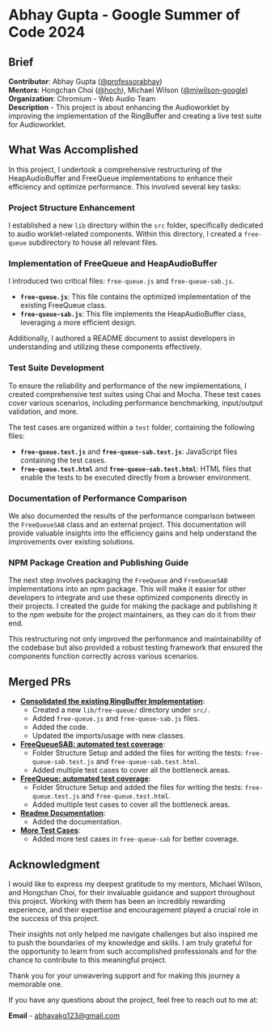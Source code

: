 # Abhay Gupta - Google Summer of Code 2024

## Brief

**Contributor**: Abhay Gupta ([@professorabhay](https://github.com/professorabhay)) <br>
**Mentors**: Hongchan Choi ([@hoch](https://github.com/hoch)),
Michael Wilson ([@mjwilson-google](https://github.com/mjwilson-google)) <br>
**Organization**: Chromium - Web Audio Team <br>
**Description** - This project is about enhancing the Audioworklet by improving the implementation of the RingBuffer and creating a live test suite for Audioworklet.

## What Was Accomplished

In this project, I undertook a comprehensive restructuring of the HeapAudioBuffer and FreeQueue implementations to enhance their efficiency and optimize performance. This involved several key tasks:

### Project Structure Enhancement

I established a new `lib` directory within the `src` folder, specifically dedicated to audio worklet-related components. Within this directory, I created a `free-queue` subdirectory to house all relevant files.

### Implementation of FreeQueue and HeapAudioBuffer

I introduced two critical files: `free-queue.js` and `free-queue-sab.js`.

- **`free-queue.js`**: This file contains the optimized implementation of the existing FreeQueue class.
- **`free-queue-sab.js`**: This file implements the HeapAudioBuffer class, leveraging a more efficient design.

Additionally, I authored a README document to assist developers in understanding and utilizing these components effectively.

### Test Suite Development

To ensure the reliability and performance of the new implementations, I created comprehensive test suites using Chai and Mocha. These test cases cover various scenarios, including performance benchmarking, input/output validation, and more.

The test cases are organized within a `test` folder, containing the following files:

- **`free-queue.test.js`** and **`free-queue-sab.test.js`**: JavaScript files containing the test cases.
- **`free-queue.test.html`** and **`free-queue-sab.test.html`**: HTML files that enable the tests to be executed directly from a browser environment.

### Documentation of Performance Comparison

We also documented the results of the performance comparison between the `FreeQueueSAB` class and an external project. This documentation will provide valuable insights into the efficiency gains and help understand the improvements over existing solutions.

### NPM Package Creation and Publishing Guide

The next step involves packaging the `FreeQueue` and `FreeQueueSAB` implementations into an npm package. This will make it easier for other developers to integrate and use these optimized components directly in their projects. I created the guide for making the package and publishing it to the npm website for the project maintainers, as they can do it from their end.

This restructuring not only improved the performance and maintainability of the codebase but also provided a robust testing framework that ensured the components function correctly across various scenarios.

## Merged PRs

- [**Consolidated the existing RingBuffer Implementation**](https://github.com/GoogleChromeLabs/web-audio-samples/pull/369):
    - Created a new `lib/free-queue/` directory under `src/`.
    - Added `free-queue.js` and `free-queue-sab.js` files.
    - Added the code.
    - Updated the imports/usage with new classes.
- [**FreeQueueSAB: automated test coverage**](https://github.com/GoogleChromeLabs/web-audio-samples/pull/374):
  - Folder Structure Setup and added the files for writing the tests: `free-queue-sab.test.js` and `free-queue-sab.test.html`.
  - Added multiple test cases to cover all the bottleneck areas.
- [**FreeQueue: automated test coverage**](https://github.com/GoogleChromeLabs/web-audio-samples/pull/388):
  - Folder Structure Setup and added the files for writing the tests: `free-queue.test.js` and `free-queue.test.html`.
  - Added multiple test cases to cover all the bottleneck areas.
- [**Readme Documentation**](https://github.com/GoogleChromeLabs/web-audio-samples/pull/383):
  - Added the documentation.
- [**More Test Cases**](https://github.com/GoogleChromeLabs/web-audio-samples/pull/391):
  - Added more test cases in `free-queue-sab` for better coverage.

## Acknowledgment

I would like to express my deepest gratitude to my mentors, Michael Wilson, and Hongchan Choi, for their invaluable guidance and support throughout this project. Working with them has been an incredibly rewarding experience, and their expertise and encouragement played a crucial role in the success of this project.

Their insights not only helped me navigate challenges but also inspired me to push the boundaries of my knowledge and skills. I am truly grateful for the opportunity to learn from such accomplished professionals and for the chance to contribute to this meaningful project.

Thank you for your unwavering support and for making this journey a memorable one.

If you have any questions about the project, feel free to reach out to me at:

**Email** - abhayakg123@gmail.com